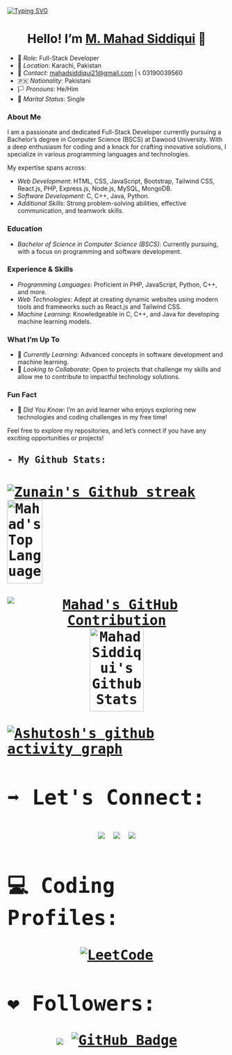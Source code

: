 [![Typing SVG](https://readme-typing-svg.demolab.com?font=Fira+Code&weight=700&size=22&pause=1000&color=B31A7D&background=F8A8D400&vCenter=true&multiline=true&width=435&lines=Welcome+to+my+GitHub+Profile!%F0%9F%91%8B)](https://git.io/typing-svg)
<div align="center">
  <h1>Hello! I’m <a href="https://github.com/Mahad-Siddiqui">M. Mahad Siddiqui</a> 👋</h1>
</div>

- 🌟 *Role*: Full-Stack Developer
- 📍 *Location*: Karachi, Pakistan
- 📧 *Contact*: [mahadsiddiqui21@gmail.com](mailto:mahadsiddiqui21@gmail.com) | 📞 03190039560
- 🇵🇰 *Nationality*: Pakistani
- 🏳️ *Pronouns*: He/Him
- 💼 *Marital Status*: Single

### About Me
I am a passionate and dedicated Full-Stack Developer currently pursuing a Bachelor’s degree in Computer Science (BSCS) at Dawood University. With a deep enthusiasm for coding and a knack for crafting innovative solutions, I specialize in various programming languages and technologies.

My expertise spans across:
- *Web Development*: HTML, CSS, JavaScript, Bootstrap, Tailwind CSS, React.js, PHP, Express.js, Node.js, MySQL, MongoDB.
- *Software Development*: C, C++, Java, Python.
- *Additional Skills*: Strong problem-solving abilities, effective communication, and teamwork skills.

### Education
- *Bachelor of Science in Computer Science (BSCS)*: Currently pursuing, with a focus on programming and software development.

### Experience & Skills
- *Programming Languages*: Proficient in PHP, JavaScript, Python, C++, and more.
- *Web Technologies*: Adept at creating dynamic websites using modern tools and frameworks such as React.js and Tailwind CSS.
- *Machine Learning*: Knowledgeable in C, C++, and Java for developing machine learning models.

### What I’m Up To
- 🌱 *Currently Learning*: Advanced concepts in software development and machine learning.
- 🤝 *Looking to Collaborate*: Open to projects that challenge my skills and allow me to contribute to impactful technology solutions.

### Fun Fact
- 🎉 *Did You Know*: I’m an avid learner who enjoys exploring new technologies and coding challenges in my free time!

Feel free to explore my repositories, and let’s connect if you have any exciting opportunities or projects!



<h2><samp> - My Github Stats:<samp/><h2/>
<div>
<p >
<a href="https://github.com/Mahad-Siddiqui">
        <img src="https://github-readme-streak-stats.herokuapp.com/?user=Mahad-Siddiqui&theme=radical&border=7F3FBF&background=0D1117" alt="Zunain's Github streak"/>
</a>
        <a href="https://github.com/Mahad-Siddiqui"><img alt="Mahad's Top Languages" src="https://denvercoder1-github-readme-stats.vercel.app/api/top-langs/?username=Mahad-Siddiqui&langs_count=8&layout=compact&theme=react&border_color=7F3FBF&bg_color=0D1117&title_color=F85D7F&icon_color=F8D866" height="192px" width="40%"/>
        </a>
</p>
        <p align='center'>
          <a href="https://github.com/Mahad-Siddiqui">
            <img src="https://github-profile-summary-cards.vercel.app/api/cards/profile-details?username=Mahad-Siddiqui&theme=radical" alt="Mahad's GitHub Contribution"/>
          </a>
      

<a>
    <a href = "https://github.com/Mahad-Siddiqui"><img alt = "Mahad Siddiqui's Github Stats" src = "https://denvercoder1-github-readme-stats.vercel.app/api?username=Mahad-Siddiqui&show_icons=true&count_private=true&theme=react&border_color=7F3FBF&bg_color=0D1117&title_color=F85D7F&icon_color=F8D866" height = "192px" width = "49.5%"/></a>
</a>
  </p>
<div/>

[![Ashutosh's github activity graph](https://github-readme-activity-graph.vercel.app/graph?username=Mahad-Siddiqui&bg_color=20222e&color=4e96ff&line=0083ff&point=ffffff&area=true&hide_border=true)](https://github.com/Mahad-Siddiqui/github-readme-activity-graph)

## ➡️ Let's Connect:
<div align="center">
<a href = "https://linkedin.com/in/mahad31"><img src="https://img.icons8.com/fluent/48/000000/linkedin.png"/></a>
<a href = "https://www.instagram.com/poetrybymahad31?igsh=MWhldDJoYnBsdWUyYg=="><img src="https://img.icons8.com/fluent/48/000000/instagram-new.png"/></a>
<a href = "https://www.facebook.com/profile.php?id=61551657878159&mibextid=ZbWKwL"><img src="https://img.icons8.com/fluency/48/null/facebook-new.png"/></a>
</div>

## 💻 Coding Profiles:
<p align="center">  
  <a href="https://leetcode.com/Mahad31/">
    <img src="https://img.shields.io/badge/LeetCode-000000?style=for-the-badge&logo=LeetCode&logoColor=#d16c06" alt="LeetCode">
  </a>
</p>

## ❤ Followers:
<div align= "center">
<a href="https://github.com/Mahad-Siddiqui/github-profile-views-counter"> <img src="https://komarev.com/ghpvc/?username=Mahad-Siddiqui"></a>
<a href="https://github.com/Mahad-Siddiqui?tab=followers"><img src="https://img.shields.io/github/followers/Mahad-Siddiqui?label=Followers&style=social" alt="GitHub Badge"></a>
</div>

<!---
M-Mahad-Siddiqui/M-Mahad-Siddiqui is a ✨ special ✨ repository showcasing my journey as a passionate developer. Your insights and connections are welcome!
--->
